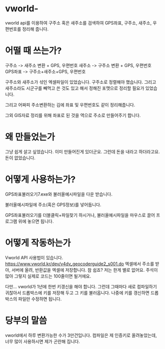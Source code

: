 # vworld-
vworld api를 이용하여 구주소 혹은 새주소를 검색하여 GPS좌표, 구주소, 새주소, 우편번호를 정리해 줍니다.


# 어떨 때 쓰는가?
구주소 -> 새주소 변환 + GPS, 우편번호
새주소 -> 구주소 변환 + GPS, 우편번호
GPS좌표 -> 구주소+새주소+GPS, 우편번호 

구주소와 새주소가 섞인 엑셀파일이 있었습니다. 구주소로 정렬해야 했습니다. 그리고 새주소라도 시군구를 빼먹고 쓴 것도 있고 해서 정해진 포맷으로 정리할 필요가 있었습니다.

그리고 어짜피 주소변환하는 김에 좌표 및 우편번호도 같이 정리해줍니다.

그외 GIS자료 정리를 위해 좌표로 된 것을 역으로 주소로 만들어주기 합니다.


# 왜 만들었는가
그냥 쉽게 살고 싶었습니다. 이미 만들어진게 있더군요. 그런데 돈을 내라고 하더라고요. 돈이 없었습니다. 


# 어떻게 사용하는가?
GPS좌표불러오기7.exe와 불러올예시파일을 다운 받습니다.

불러올예시파일에 주소(혹은 GPS정보)를 넣어둡니다.

GPS좌표불러오기를 더블클릭+파일찾기 하시거나, 불러올예시파일을 마우스로 끌어 프로그램 위에 놓으면 됩니다.



# 어떻게 작동하는가
Vworld API 사용법이 있습니다.
https://www.vworld.kr/dev/v4dv_geocoderguide2_s001.do
엑셀에서 주소를 받아, 서버에 올려, 반환값을 엑셀에 저장합니다. 참 쉽죠? 저는 한게 별로 없어요. 주석이 많아 그렇지 실제로 코드는 100줄이면 될거에요.

다만... vworld가 1년에 한번 키갱신을 해야 합니다. 그런데 그때마다 새로 컴파일하기 귀찮아서 드롭박스에 키를 저장해 두고 그 키를 불러옵니다. 나중에 키를 갱신하면 드롭박스의 파일만 수정하면 됩니다. 


# 당부의 말씀
vworld에서 하루 변환가능한 수가 3만건입니다. 컴파일은 제 인증키로 올려놓았는데, 너무 많이 사용하시면 제가 곤란해 집니다. 










